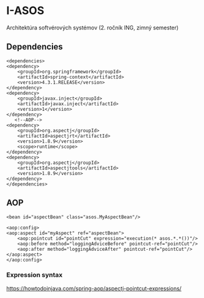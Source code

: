 # I-ASOS

Architektúra softvérových systémov (2. ročník ING, zimný semester)

## Dependencies

```
<dependencies>
<dependency>
    <groupId>org.springframework</groupId>
    <artifactId>spring-context</artifactId>
    <version>4.3.1.RELEASE</version>
</dependency>
<dependency>
    <groupId>javax.inject</groupId>
    <artifactId>javax.inject</artifactId>
    <version>1</version>
</dependency>
   <!--AOP-->
<dependency>
    <groupId>org.aspectj</groupId>
    <artifactId>aspectjrt</artifactId>
    <version>1.8.9</version>
    <scope>runtime</scope>
</dependency>
<dependency>
    <groupId>org.aspectj</groupId>
    <artifactId>aspectjtools</artifactId>
    <version>1.8.9</version>
</dependency>
</dependencies>
```

## AOP

```
<bean id="aspectBean" class="asos.MyAspectBean"/>

<aop:config>
<aop:aspect id="myAspect" ref="aspectBean">
    <aop:pointcut id="pointCut" expression="execution(* asos.*.*())"/>
    <aop:before method="loggingAdviceBefore" pointcut-ref="pointCut"/>
    <aop:after method="loggingAdviceAfter" pointcut-ref="pointCut"/>
</aop:aspect>
</aop:config>
```

### Expression syntax

https://howtodoinjava.com/spring-aop/aspectj-pointcut-expressions/
